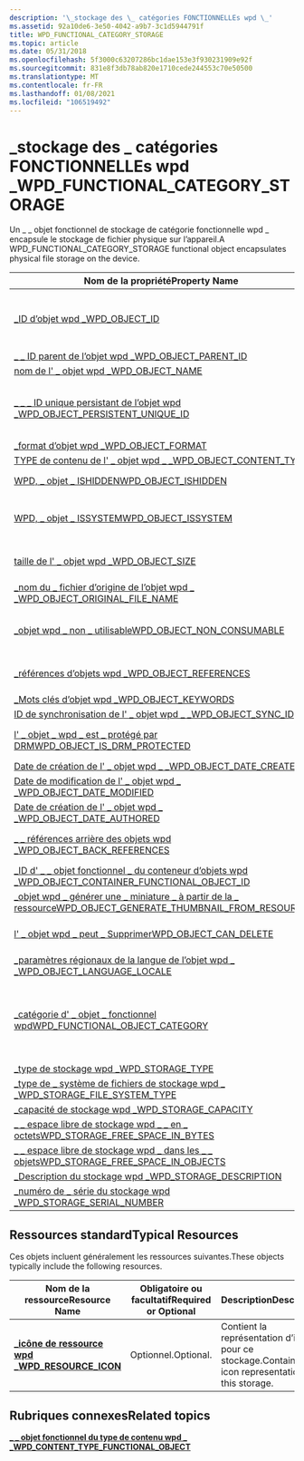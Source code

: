 ```yaml
---
description: '\_stockage des \_ catégories FONCTIONNELLEs wpd \_'
ms.assetid: 92a10de6-3e50-4042-a9b7-3c1d5944791f
title: WPD_FUNCTIONAL_CATEGORY_STORAGE
ms.topic: article
ms.date: 05/31/2018
ms.openlocfilehash: 5f3000c63207286bc1dae153e3f930231909e92f
ms.sourcegitcommit: 831e8f3db78ab820e1710cede244553c70e50500
ms.translationtype: MT
ms.contentlocale: fr-FR
ms.lasthandoff: 01/08/2021
ms.locfileid: "106519492"
---
```

# <a name="wpd_functional_category_storage"></a><span data-ttu-id="6c69f-103">\_stockage des \_ catégories FONCTIONNELLEs wpd \_</span><span class="sxs-lookup"><span data-stu-id="6c69f-103">WPD\_FUNCTIONAL\_CATEGORY\_STORAGE</span></span>

<span data-ttu-id="6c69f-104">Un \_ \_ objet fonctionnel de stockage de catégorie fonctionnelle wpd \_ encapsule le stockage de fichier physique sur l’appareil.</span><span class="sxs-lookup"><span data-stu-id="6c69f-104">A WPD\_FUNCTIONAL\_CATEGORY\_STORAGE functional object encapsulates physical file storage on the device.</span></span>



| <span data-ttu-id="6c69f-105">Nom de la propriété</span><span class="sxs-lookup"><span data-stu-id="6c69f-105">Property Name</span></span>                                                                                                         | <span data-ttu-id="6c69f-106">Obligatoire ou facultatif</span><span class="sxs-lookup"><span data-stu-id="6c69f-106">Required or Optional</span></span>                                                                                                                                   |
|-----------------------------------------------------------------------------------------------------------------------|--------------------------------------------------------------------------------------------------------------------------------------------------------|
| [<span data-ttu-id="6c69f-107">\_ID d’objet wpd \_</span><span class="sxs-lookup"><span data-stu-id="6c69f-107">WPD\_OBJECT\_ID</span></span>](object-properties.md)                                                                | <span data-ttu-id="6c69f-108">Obligatoire, en lecture seule.</span><span class="sxs-lookup"><span data-stu-id="6c69f-108">Required, read-only.</span></span> <span data-ttu-id="6c69f-109">Un client ne peut pas définir cette propriété, même au moment de la création.</span><span class="sxs-lookup"><span data-stu-id="6c69f-109">A client cannot set this property, even at creation time.</span></span>                                                                         |
| [<span data-ttu-id="6c69f-110">\_ \_ ID parent de l’objet wpd \_</span><span class="sxs-lookup"><span data-stu-id="6c69f-110">WPD\_OBJECT\_PARENT\_ID</span></span>](object-properties.md)                                                 | <span data-ttu-id="6c69f-111">Obligatoire.</span><span class="sxs-lookup"><span data-stu-id="6c69f-111">Required.</span></span>                                                                                                                                              |
| [<span data-ttu-id="6c69f-112">nom de l' \_ objet wpd \_</span><span class="sxs-lookup"><span data-stu-id="6c69f-112">WPD\_OBJECT\_NAME</span></span>](object-properties.md)                                                            | <span data-ttu-id="6c69f-113">Obligatoire.</span><span class="sxs-lookup"><span data-stu-id="6c69f-113">Required.</span></span>                                                                                                                                              |
| [<span data-ttu-id="6c69f-114">\_ \_ \_ ID unique persistant de l’objet wpd \_</span><span class="sxs-lookup"><span data-stu-id="6c69f-114">WPD\_OBJECT\_PERSISTENT\_UNIQUE\_ID</span></span>](object-properties.md)                          | <span data-ttu-id="6c69f-115">Obligatoire, en lecture seule.</span><span class="sxs-lookup"><span data-stu-id="6c69f-115">Required, read-only.</span></span> <span data-ttu-id="6c69f-116">Un client ne peut pas définir cette propriété, même au moment de la création.</span><span class="sxs-lookup"><span data-stu-id="6c69f-116">A client cannot set this property, even at creation time.</span></span>                                                                         |
| [<span data-ttu-id="6c69f-117">\_format d’objet wpd \_</span><span class="sxs-lookup"><span data-stu-id="6c69f-117">WPD\_OBJECT\_FORMAT</span></span>](object-properties.md)                                                        | <span data-ttu-id="6c69f-118">Obligatoire.</span><span class="sxs-lookup"><span data-stu-id="6c69f-118">Required.</span></span>                                                                                                                                              |
| [<span data-ttu-id="6c69f-119">TYPE de contenu de l' \_ objet wpd \_ \_</span><span class="sxs-lookup"><span data-stu-id="6c69f-119">WPD\_OBJECT\_CONTENT\_TYPE</span></span>](object-properties.md)                                           | <span data-ttu-id="6c69f-120">Obligatoire.</span><span class="sxs-lookup"><span data-stu-id="6c69f-120">Required.</span></span>                                                                                                                                              |
| [<span data-ttu-id="6c69f-121">WPD, \_ objet \_ ISHIDDEN</span><span class="sxs-lookup"><span data-stu-id="6c69f-121">WPD\_OBJECT\_ISHIDDEN</span></span>](object-properties.md)                                                    | <span data-ttu-id="6c69f-122">Obligatoire si l’objet est masqué.</span><span class="sxs-lookup"><span data-stu-id="6c69f-122">Required if the object is hidden.</span></span>                                                                                                                      |
| [<span data-ttu-id="6c69f-123">WPD, \_ objet \_ ISSYSTEM</span><span class="sxs-lookup"><span data-stu-id="6c69f-123">WPD\_OBJECT\_ISSYSTEM</span></span>](object-properties.md)                                                    | <span data-ttu-id="6c69f-124">Obligatoire si l’objet est un objet système (représente un fichier système).</span><span class="sxs-lookup"><span data-stu-id="6c69f-124">Required if the object is a system object (represents a system file).</span></span>                                                                                  |
| [<span data-ttu-id="6c69f-125">taille de l' \_ objet wpd \_</span><span class="sxs-lookup"><span data-stu-id="6c69f-125">WPD\_OBJECT\_SIZE</span></span>](object-properties.md)                                                            | <span data-ttu-id="6c69f-126">Obligatoire si l’objet a au moins une ressource.</span><span class="sxs-lookup"><span data-stu-id="6c69f-126">Required if the object has at least one resource.</span></span>                                                                                                      |
| [<span data-ttu-id="6c69f-127">\_nom du \_ fichier d’origine de l’objet wpd \_ \_</span><span class="sxs-lookup"><span data-stu-id="6c69f-127">WPD\_OBJECT\_ORIGINAL\_FILE\_NAME</span></span>](object-properties.md)                              | <span data-ttu-id="6c69f-128">Obligatoire si l’objet représente un fichier.</span><span class="sxs-lookup"><span data-stu-id="6c69f-128">Required if the object represents a file.</span></span>                                                                                                              |
| [<span data-ttu-id="6c69f-129">\_objet wpd \_ non \_ utilisable</span><span class="sxs-lookup"><span data-stu-id="6c69f-129">WPD\_OBJECT\_NON\_CONSUMABLE</span></span>](object-properties.md)                                       | <span data-ttu-id="6c69f-130">Recommandé si l’objet n’est pas destiné à être consommé par l’appareil.</span><span class="sxs-lookup"><span data-stu-id="6c69f-130">Recommended if the object is not meant for consumption by the device.</span></span>                                                                                  |
| [<span data-ttu-id="6c69f-131">\_références d’objets wpd \_</span><span class="sxs-lookup"><span data-stu-id="6c69f-131">WPD\_OBJECT\_REFERENCES</span></span>](object-properties.md)                                                | <span data-ttu-id="6c69f-132">Obligatoire si l’objet a des références à d’autres objets.</span><span class="sxs-lookup"><span data-stu-id="6c69f-132">Required if the object has references to other objects.</span></span>                                                                                                |
| [<span data-ttu-id="6c69f-133">\_Mots clés d’objet wpd \_</span><span class="sxs-lookup"><span data-stu-id="6c69f-133">WPD\_OBJECT\_KEYWORDS</span></span>](object-properties.md)                                                    | <span data-ttu-id="6c69f-134">Optionnel.</span><span class="sxs-lookup"><span data-stu-id="6c69f-134">Optional.</span></span>                                                                                                                                              |
| [<span data-ttu-id="6c69f-135">ID de synchronisation de l' \_ objet wpd \_ \_</span><span class="sxs-lookup"><span data-stu-id="6c69f-135">WPD\_OBJECT\_SYNC\_ID</span></span>](object-properties.md)                                                     | <span data-ttu-id="6c69f-136">Optionnel.</span><span class="sxs-lookup"><span data-stu-id="6c69f-136">Optional.</span></span>                                                                                                                                              |
| [<span data-ttu-id="6c69f-137">l' \_ objet \_ wpd \_ est \_ protégé par DRM</span><span class="sxs-lookup"><span data-stu-id="6c69f-137">WPD\_OBJECT\_IS\_DRM\_PROTECTED</span></span>](object-properties.md)                                  | <span data-ttu-id="6c69f-138">Obligatoire si l’objet est protégé par la technologie DRM.</span><span class="sxs-lookup"><span data-stu-id="6c69f-138">Required if the object is protected by DRM technology.</span></span>                                                                                                 |
| [<span data-ttu-id="6c69f-139">Date de création de l' \_ objet wpd \_ \_</span><span class="sxs-lookup"><span data-stu-id="6c69f-139">WPD\_OBJECT\_DATE\_CREATED</span></span>](object-properties.md)                                           | <span data-ttu-id="6c69f-140">Optionnel.</span><span class="sxs-lookup"><span data-stu-id="6c69f-140">Optional.</span></span>                                                                                                                                              |
| [<span data-ttu-id="6c69f-141">Date de modification de l' \_ objet wpd \_ \_</span><span class="sxs-lookup"><span data-stu-id="6c69f-141">WPD\_OBJECT\_DATE\_MODIFIED</span></span>](object-properties.md)                                         | <span data-ttu-id="6c69f-142">Recommandé.</span><span class="sxs-lookup"><span data-stu-id="6c69f-142">Recommended.</span></span>                                                                                                                                           |
| [<span data-ttu-id="6c69f-143">Date de création de l' \_ objet wpd \_ \_</span><span class="sxs-lookup"><span data-stu-id="6c69f-143">WPD\_OBJECT\_DATE\_AUTHORED</span></span>](object-properties.md)                                         | <span data-ttu-id="6c69f-144">Optionnel.</span><span class="sxs-lookup"><span data-stu-id="6c69f-144">Optional.</span></span>                                                                                                                                              |
| [<span data-ttu-id="6c69f-145">\_ \_ références arrière des objets wpd \_</span><span class="sxs-lookup"><span data-stu-id="6c69f-145">WPD\_OBJECT\_BACK\_REFERENCES</span></span>](object-properties.md)                                                                | <span data-ttu-id="6c69f-146">Recommandé si l’objet est référencé par un autre objet.</span><span class="sxs-lookup"><span data-stu-id="6c69f-146">Recommended if the object is referenced by another object.</span></span>                                                                                             |
| [<span data-ttu-id="6c69f-147">\_ID d' \_ \_ objet fonctionnel \_ du conteneur d’objets wpd \_</span><span class="sxs-lookup"><span data-stu-id="6c69f-147">WPD\_OBJECT\_CONTAINER\_FUNCTIONAL\_OBJECT\_ID</span></span>](object-properties.md)     | <span data-ttu-id="6c69f-148">Optionnel.</span><span class="sxs-lookup"><span data-stu-id="6c69f-148">Optional.</span></span>                                                                                                                                              |
| [<span data-ttu-id="6c69f-149">\_objet wpd \_ générer une \_ miniature \_ à partir de la \_ ressource</span><span class="sxs-lookup"><span data-stu-id="6c69f-149">WPD\_OBJECT\_GENERATE\_THUMBNAIL\_FROM\_RESOURCE</span></span>](object-properties.md) | <span data-ttu-id="6c69f-150">Optionnel.</span><span class="sxs-lookup"><span data-stu-id="6c69f-150">Optional.</span></span>                                                                                                                                              |
| [<span data-ttu-id="6c69f-151">l' \_ objet wpd \_ peut \_ Supprimer</span><span class="sxs-lookup"><span data-stu-id="6c69f-151">WPD\_OBJECT\_CAN\_DELETE</span></span>](object-properties.md)                                                                     | <span data-ttu-id="6c69f-152">Obligatoire si l’objet ne peut pas être supprimé.</span><span class="sxs-lookup"><span data-stu-id="6c69f-152">Required if the object cannot be deleted.</span></span>                                                                                                              |
| [<span data-ttu-id="6c69f-153">\_paramètres régionaux de la langue de l’objet wpd \_ \_</span><span class="sxs-lookup"><span data-stu-id="6c69f-153">WPD\_OBJECT\_LANGUAGE\_LOCALE</span></span>](object-properties.md)                                                                | <span data-ttu-id="6c69f-154">Optionnel.</span><span class="sxs-lookup"><span data-stu-id="6c69f-154">Optional.</span></span>                                                                                                                                              |
| [<span data-ttu-id="6c69f-155">\_catégorie d' \_ objet \_ fonctionnel wpd</span><span class="sxs-lookup"><span data-stu-id="6c69f-155">WPD\_FUNCTIONAL\_OBJECT\_CATEGORY</span></span>](miscellaneous-properties.md)                      | <span data-ttu-id="6c69f-156">Obligatoire.</span><span class="sxs-lookup"><span data-stu-id="6c69f-156">Required.</span></span> <span data-ttu-id="6c69f-157">Consultez [**\_ \_ \_ \_ objet fonctionnel du type de contenu wpd**](wpd-content-type-functional-object.md) pour les catégories définies par les appareils mobiles Windows.</span><span class="sxs-lookup"><span data-stu-id="6c69f-157">See [**WPD\_CONTENT\_TYPE\_FUNCTIONAL\_OBJECT**](wpd-content-type-functional-object.md) for categories defined by Windows Portable Devices.</span></span> |
| [<span data-ttu-id="6c69f-158">\_type de stockage wpd \_</span><span class="sxs-lookup"><span data-stu-id="6c69f-158">WPD\_STORAGE\_TYPE</span></span>](storage-properties.md)                                                         | <span data-ttu-id="6c69f-159">Obligatoire.</span><span class="sxs-lookup"><span data-stu-id="6c69f-159">Required.</span></span>                                                                                                                                              |
| [<span data-ttu-id="6c69f-160">\_type de \_ système de fichiers de stockage wpd \_ \_</span><span class="sxs-lookup"><span data-stu-id="6c69f-160">WPD\_STORAGE\_FILE\_SYSTEM\_TYPE</span></span>](storage-properties.md)                               | <span data-ttu-id="6c69f-161">Optionnel.</span><span class="sxs-lookup"><span data-stu-id="6c69f-161">Optional.</span></span>                                                                                                                                              |
| [<span data-ttu-id="6c69f-162">\_capacité de stockage wpd \_</span><span class="sxs-lookup"><span data-stu-id="6c69f-162">WPD\_STORAGE\_CAPACITY</span></span>](storage-properties.md)                                                 | <span data-ttu-id="6c69f-163">Obligatoire.</span><span class="sxs-lookup"><span data-stu-id="6c69f-163">Required.</span></span>                                                                                                                                              |
| [<span data-ttu-id="6c69f-164">\_ \_ espace libre de stockage wpd \_ \_ en \_ octets</span><span class="sxs-lookup"><span data-stu-id="6c69f-164">WPD\_STORAGE\_FREE\_SPACE\_IN\_BYTES</span></span>](storage-properties.md)                        | <span data-ttu-id="6c69f-165">Optionnel.</span><span class="sxs-lookup"><span data-stu-id="6c69f-165">Optional.</span></span>                                                                                                                                              |
| [<span data-ttu-id="6c69f-166">\_ \_ espace libre de stockage wpd \_ dans les \_ \_ objets</span><span class="sxs-lookup"><span data-stu-id="6c69f-166">WPD\_STORAGE\_FREE\_SPACE\_IN\_OBJECTS</span></span>](storage-properties.md)                    | <span data-ttu-id="6c69f-167">Optionnel.</span><span class="sxs-lookup"><span data-stu-id="6c69f-167">Optional.</span></span>                                                                                                                                              |
| [<span data-ttu-id="6c69f-168">\_Description du stockage wpd \_</span><span class="sxs-lookup"><span data-stu-id="6c69f-168">WPD\_STORAGE\_DESCRIPTION</span></span>](storage-properties.md)                                           | <span data-ttu-id="6c69f-169">Optionnel.</span><span class="sxs-lookup"><span data-stu-id="6c69f-169">Optional.</span></span>                                                                                                                                              |
| [<span data-ttu-id="6c69f-170">\_numéro de \_ série du stockage wpd \_</span><span class="sxs-lookup"><span data-stu-id="6c69f-170">WPD\_STORAGE\_SERIAL\_NUMBER</span></span>](storage-properties.md)                                      | <span data-ttu-id="6c69f-171">Optionnel.</span><span class="sxs-lookup"><span data-stu-id="6c69f-171">Optional.</span></span>                                                                                                                                              |



 

## <a name="typical-resources"></a><span data-ttu-id="6c69f-172">Ressources standard</span><span class="sxs-lookup"><span data-stu-id="6c69f-172">Typical Resources</span></span>

<span data-ttu-id="6c69f-173">Ces objets incluent généralement les ressources suivantes.</span><span class="sxs-lookup"><span data-stu-id="6c69f-173">These objects typically include the following resources.</span></span>



| <span data-ttu-id="6c69f-174">Nom de la ressource</span><span class="sxs-lookup"><span data-stu-id="6c69f-174">Resource Name</span></span>                                    | <span data-ttu-id="6c69f-175">Obligatoire ou facultatif</span><span class="sxs-lookup"><span data-stu-id="6c69f-175">Required or Optional</span></span> | <span data-ttu-id="6c69f-176">Description</span><span class="sxs-lookup"><span data-stu-id="6c69f-176">Description</span></span>                                        |
|--------------------------------------------------|----------------------|----------------------------------------------------|
| [<span data-ttu-id="6c69f-177">**\_icône de ressource wpd \_**</span><span class="sxs-lookup"><span data-stu-id="6c69f-177">**WPD\_RESOURCE\_ICON**</span></span>](wpd-resource-icon.md) | <span data-ttu-id="6c69f-178">Optionnel.</span><span class="sxs-lookup"><span data-stu-id="6c69f-178">Optional.</span></span>            | <span data-ttu-id="6c69f-179">Contient la représentation d’icône pour ce stockage.</span><span class="sxs-lookup"><span data-stu-id="6c69f-179">Contains the icon representation for this storage.</span></span> |



 

## <a name="related-topics"></a><span data-ttu-id="6c69f-180">Rubriques connexes</span><span class="sxs-lookup"><span data-stu-id="6c69f-180">Related topics</span></span>

<dl> <dt>

[<span data-ttu-id="6c69f-181">**\_ \_ objet fonctionnel du type de contenu wpd \_ \_**</span><span class="sxs-lookup"><span data-stu-id="6c69f-181">**WPD\_CONTENT\_TYPE\_FUNCTIONAL\_OBJECT**</span></span>](wpd-content-type-functional-object.md)
</dt> </dl>

 

 



